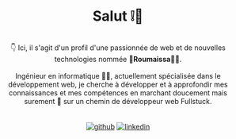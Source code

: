 # <div align="center">Salut ❕👋</div>
<br/>


<div align="center">👇 Ici, il s'agit d'un profil d'une passionnée de web et de nouvelles technologies nommée 🌟<b>Roumaissa</b>🌟😉.</div>
<br/>


<div align="center"> Ingénieur en informatique 👩‍💻, actuellement spécialisée dans le développement web, je cherche à développer et  à approfondir  mes connaissances et mes compétences en marchant doucement mais surement 🐢 sur un chemin de développeur web Fullstuck. </div>
<br/><br/>


<div align="center">
<a href="https://github.com/MaissaRou" target="_blank">
<img src=https://img.shields.io/badge/github-%2324292e.svg?&style=for-the-badge&logo=github&logoColor=white alt=github style="margin-bottom: 5px;" /></a>
<a href="https://linkedin.com/in/roumaissa-lachgar" target="_blank">
<img src=https://img.shields.io/badge/linkedin-%231E77B5.svg?&style=for-the-badge&logo=linkedin&logoColor=white alt=linkedin style="margin-bottom: 5px;" /></a> 
</div>
<br/>
